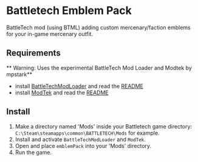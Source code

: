 # Battletech Emblem Pack
BattleTech mod (using BTML) adding custom mercenary/faction emblems for your in-game mercenary outfit.

## Requirements
** Warning: Uses the experimental BattleTech Mod Loader and Modtek by mpstark**

* install [BattleTechModLoader](https://github.com/Mpstark/BattleTechModLoader/releases) and read the [README](https://github.com/Mpstark/BattleTechModLoader)
* install [ModTek](https://github.com/Mpstark/ModTek/releases) and read the [README](https://github.com/Mpstark/ModTek/)

## Install
1. Make a directory named 'Mods' inside your Battletech game directory: `C:\Steam\steamapps\common\BATTLETECH\Mods` for example.
2. Install and activate `BattleTechModLoader` and `ModTek`.
3. Open and place `emblemPack` into your 'Mods' directory.
4. Run the game. 